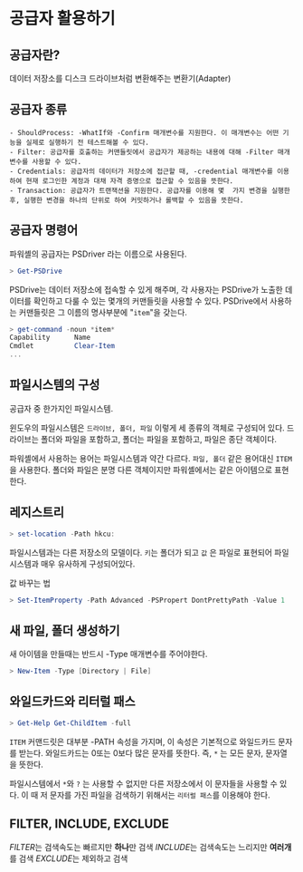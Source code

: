 ﻿# 공급자 활용하기
## 공급자란?

데이터 저장소를 디스크 드라이브처럼 변환해주는 변환기(Adapter)

## 공급자 종류

```
- ShouldProcess: -WhatIf와 -Confirm 매개변수를 지원한다. 이 매개변수는 어떤 기능을 실제로 실행하기 전 테스트해볼 수 있다.
- Filter: 공급자를 호출하는 커맨들릿에서 공급자가 제공하는 내용에 대해 -Filter 매개변수를 사용할 수 있다.
- Credentials: 공급자의 데이터가 저장소에 접근할 때, -credential 매개변수를 이용하여 현재 로그인한 계정과 대채 자격 증명으로 접근할 수 있음을 뜻한다.
- Transaction: 공급자가 트랜잭션을 지원한다. 공급자를 이용해 몇  가지 변경을 실행한 후, 실행한 변경을 하나의 단위로 하여 커밋하거나 롤백할 수 있음을 뜻한다.
```

## 공급자 명령어

파워셸의 공급자는 PSDriver 라는 이름으로 사용된다.
```powershell
> Get-PSDrive
```

PSDrive는 데이터 저장소에 접속할 수 있게 해주며, 각 사용자는 PSDrive가 노출한 데이터를 확인하고 다룰 수 있는 몇개의 커맨들릿을 사용할 수 있다. PSDrive에서 사용하는 커맨들릿은 그 이름의 명사부분에 "```item```"을 갖는다.
```powershell
> get-command -noun *item*
Capability		Name
Cmdlet			Clear-Item
...
```

## 파일시스템의 구성

공급자 중 한가지인 파일시스템.

윈도우의 파일시스템은 ```드라이브, 폴더, 파일``` 이렇게 세 종류의 객체로 구성되어 있다.
드라이브는 폴더와 파일을 포함하고, 폴더는 파일을 포함하고, 파일은 종단 객체이다.

파워셸에서 사용하는 용어는 파일시스템과 약간 다르다. ```파일, 폴더``` 같은 용어대신 ```ITEM```을 사용한다. 폴더와 파일은 분명 다른 객체이지만 파워셸에서는 같은 아이템으로 표현한다.

## 레지스트리

```powershell
> set-location -Path hkcu:
```

파일시스템과는 다른 저장소의 모델이다.
```키```는 폴더가 되고 ```값``` 은 파일로 표현되어 파일시스템과 매우 유사하게 구성되어있다.

값 바꾸는 법

```powershell
> Set-ItemProperty -Path Advanced -PSPropert DontPrettyPath -Value 1
```

## 새 파일, 폴더 생성하기

새 아이템을 만들때는 반드시 -Type 매개변수를 주어야한다.

```powershell
> New-Item -Type [Directory | File]
```

## 와일드카드와 리터럴 패스

```powershell
> Get-Help Get-ChildItem -full
```

```ITEM``` 커맨드릿은 대부분 -PATH 속성을 가지며, 이 속성은 기본적으로 와일드카드 문자를 받는다. 와일드카드는 0또는 0보다 많은 문자를 뜻한다. 즉, ```*``` 는 모든 문자, 문자열을 뜻한다.

파일시스템에서 ```*```와 ```?``` 는 사용할 수 없지만 다른 저장소에서 이 문자들을 사용할 수 있다. 이 때 저 문자를 가진 파일을 검색하기 위해서는 ```리터럴 패스```를 이용해야 한다.


## FILTER, INCLUDE, EXCLUDE

*FILTER*는 검색속도는 빠르지만 **하나**만 검색
*INCLUDE*는 검색속도는 느리지만 **여러개**를 검색
*EXCLUDE*는 제외하고 검색

